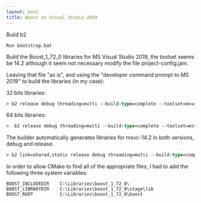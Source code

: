 ```yaml
---
layout: post
title: Boost on Visual Studio 2019
---
```

Build b2
```
Run bootstrap.bat
```

Build the Boost_1_72_0 libraries for MS Visual Studio 2019, the toolset seems be 14.2 although it seem not necessary modify the file project-config.jam.

Leaving that file "as is", and using the "developer command prompt to MS 2019" to build the libraries (in my case):

32 bits libraries:
```ps
> b2 release debug threading=multi --build-type=complete --toolset=msvc stage
```
64 bits libraries:
```ps
>  b2 release debug threading=multi --build-type=complete --toolset=msvc address-model=64 stage
```
The builder automatically generates libraries for msvc-14.2 in both versions, debug and release.
```ps
> b2 link=shared,static release debug threading=multi --build-type=complete --toolset=msvc address-model=64 stage
```

In order to allow CMake to find all of the appropriate files, I had to add the following three system variables:

    BOOST_INCLUDEDIR    C:\Libraries\boost_1_72_0\
    BOOST_LIBRARYDIR    C:\Libraries\boost_1_72_0\stage\lib
    BOOST_ROOT          C:\Libraries\boost_1_72_0\boost



